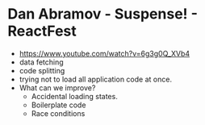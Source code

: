 # Dan Abramov - Suspense! - ReactFest

* <https://www.youtube.com/watch?v=6g3g0Q_XVb4>
* data fetching
* code splitting
* trying not to load all application code at once.
* What can we improve?
  * Accidental loading states.
  * Boilerplate code
  * Race conditions